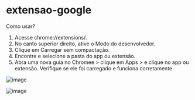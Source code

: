 # extensao-google

Como usar?
1. Acesse chrome://extensions/.
2. No canto superior direito, ative o Modo do desenvolvedor.
3. Clique em Carregar sem compactação.
4. Encontre e selecione a pasta do app ou extensão.
5. Abra uma nova guia no Chromee > clique em Apps > e clique no app ou extensão. Verifique se ele foi carregado e funciona corretamente.


![image](https://user-images.githubusercontent.com/67348179/214966407-a62e1400-d84b-4b6a-ba30-a00604bef916.png)

![image](https://user-images.githubusercontent.com/67348179/214966521-22a923a1-d4f7-4e7d-91dd-b5daf0868f30.png)
